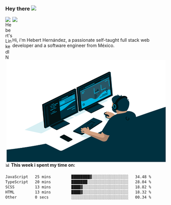 ### Hey there <img src="https://media.giphy.com/media/hvRJCLFzcasrR4ia7z/giphy.gif" width="25px">
<a href="https://www.linkedin.com/in/evertcode/" target="_blank">
  <img align="left" alt="Hebert's LinkedIN" width="22px" src="https://raw.githubusercontent.com/peterthehan/peterthehan/master/assets/linkedin.svg" />
</a>

![](https://visitor-badge.glitch.me/badge?page_id=evertcode.evertcode)

<br />

Hi, i'm Hebert Hernández, a passionate self-taught full stack web developer and a software engineer from México.

<img align="right" alt="GIF" src="https://github.com/evertcode/evertcode/blob/master/code.gif?raw=true" width="500" height="320" />

📊 **This week i spent my time on:**

<!--START_SECTION:waka-->

```text
JavaScript   25 mins         ████████▓░░░░░░░░░░░░░░░░   34.48 %
TypeScript   20 mins         ███████░░░░░░░░░░░░░░░░░░   28.04 %
SCSS         13 mins         ████▓░░░░░░░░░░░░░░░░░░░░   18.82 %
HTML         13 mins         ████▓░░░░░░░░░░░░░░░░░░░░   18.32 %
Other        0 secs          ░░░░░░░░░░░░░░░░░░░░░░░░░   00.34 %
```

<!--END_SECTION:waka-->
